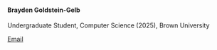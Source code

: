 #### Brayden Goldstein-Gelb

Undergraduate Student, Computer Science (2025), Brown University

[Email](mailto:brayden_goldstein-gelb@brown.edu)
